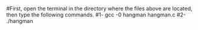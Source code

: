 #First, open the terminal in the directory where the files above are located, then type the following commands.
#1- gcc -0 hangman hangman.c
#2- ./hangman
